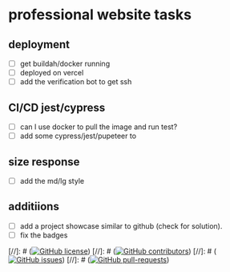# professional website tasks

## deployment

- [ ] get buildah/docker running
- [ ] deployed on vercel
- [ ] add the verification bot to get ssh

## CI/CD jest/cypress
- [ ] can I use docker to pull the image and run test?
- [ ] add some cypress/jest/pupeteer to

## size response 
- [ ] add the md/lg style

## additiions

- [ ] add a project showcase similar to github (check for solution).
- [ ] fix the badges

[//]: # ([![GitHub license](https://img.shields.io/github/license/)](https://github.com/Vanderscycle/Professional-website/blob/main/LICENSE))
[//]: # ([![GitHub contributors](https://img.shields.io/github/contributors/)](https://github.com/Vanderscycle/Professional-website/graphs/contributors/))
[//]: # ([![GitHub issues](https://img.shields.io/github/issues/)](https://github.com/Vanderscycle/Professional-website/issues/))
[//]: # ([![GitHub pull-requests](https://img.shields.io/github/issues-pr/)](https://github.com/Vanderscycle/Professional-website/pulls/))
